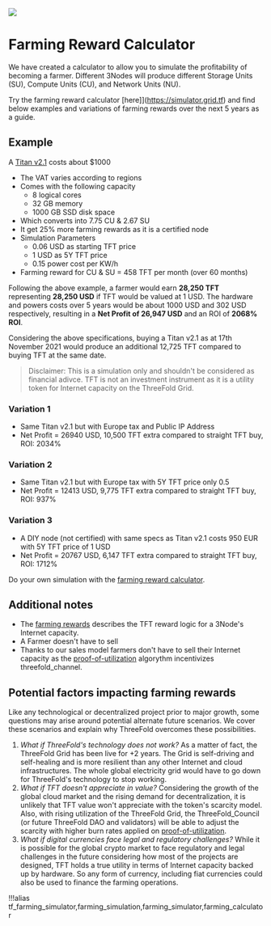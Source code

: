 ![](img/becomefarmer.jpg )

# Farming Reward Calculator

We have created a calculator to allow you to simulate the profitability of becoming a farmer. Different 3Nodes will produce different Storage Units (SU), Compute Units (CU), and Network Units (NU).

Try the farming reward calculator [here]](https://simulator.grid.tf) and find below examples and variations of farming rewards over the next 5 years as a guide. 

## Example

A [Titan v2.1](https://shop.threefold.tech/) costs about $1000
- The VAT varies according to regions
- Comes with the following capacity
    - 8 logical cores
    - 32 GB memory
    - 1000 GB SSD disk space
- Which converts into 7.75 CU & 2.67 SU
- It get 25% more farming rewards as it is a certified node
- Simulation Parameters
    - 0.06 USD as starting TFT price
    - 1 USD as 5Y TFT price
    - 0.15 power cost per KW/h
- Farming reward for CU & SU = 458 TFT per month (over 60 months)

Following the above example, a farmer would earn **28,250 TFT** representing **28,250 USD** if TFT would be valued at 1 USD. The hardware and powers costs over 5 years would be about 1000 USD and 302 USD respectively, resulting in a **Net Profit of 26,947 USD** and an ROI of **2068% ROI**. 

Considering the above specifications, buying a Titan v2.1 as at 17th November 2021 would produce an additional 12,725 TFT compared to buying TFT at the same date. 

> Disclaimer: This is a simulation only and shouldn't be considered as financial adivce. TFT is not an investment instrument as it is a utility token for Internet capacity on the ThreeFold Grid. 

### Variation 1

- Same Titan v2.1 but with Europe tax and Public IP Address
- Net Profit = 26940 USD, 10,500 TFT extra compared to straight TFT buy, ROI: 2034%

### Variation 2

- Same Titan v2.1 but with Europe tax with 5Y TFT price only 0.5
- Net Profit = 12413 USD, 9,775 TFT extra compared to straight TFT buy, ROI: 937%

### Variation 3

- A DIY node (not certified) with same specs as Titan v2.1 costs 950 EUR with 5Y TFT price of 1 USD
- Net Profit = 20767 USD, 6,147 TFT extra compared to straight TFT buy, ROI: 1712%

Do your own simulation with the [farming reward calculator](https://simulator.grid.tf).

## Additional notes

- The [farming rewards](farming_reward) describes the TFT reward logic for a 3Node's Internet capacity.
- A Farmer doesn't have to sell 
- Thanks to our sales model farmers don't have to sell their Internet  capacity as the [proof-of-utilization](proof_of_utilization) algorythm incentivizes threefold_channel. 

<!-- - I would remove this as it doesn't add any value [More detailed calculation For Titan v 2.1](titan_v2_1) -->

## Potential factors impacting farming rewards

Like any technological or decentralized project prior to major growth, some questions may arise around potential alternate future scenarios. We cover these scenarios and explain why ThreeFold overcomes these possibilities. 

1. *What if ThreeFold's technology does not work?* As a matter of fact, the ThreeFold Grid has been live for +2 years. The Grid is self-driving and self-healing and is more resilient than any other Internet and cloud infrastructures. The whole global electricity grid would have to go down for ThreeFold's technology to stop working. 
2. *What if TFT doesn't appreciate in value?* Considering the growth of the global cloud market and the rising demand for decentralization, it is unlikely that TFT value won't appreciate with the token's scarcity model. Also, with rising utilization of the ThreeFold Grid, the ThreeFold_Council (or future ThreeFold DAO and validators) will be able to adjust the scarcity with higher burn rates applied on [proof-of-utilization](proof_of_utilization).
3. *What if digital currencies face legal and regulatory challenges?* While it is possible for the global crypto market to face regulatory and legal challenges in the future considering how most of the projects are designed, TFT holds a true utility in terms of Internet capacity backed up by hardware. So any form of currency, including fiat currencies could also be used to finance the farming operations. 

!!!alias tf_farming_simulator,farming_simulation,farming_simulator,farming_calculator


<!-- source of the calculator: https://docs.google.com/spreadsheets/d/1K30cZoZIKj_ecICeCdBHsaLiH6qfdij5tfWdJRJaYs4/edit#gid=14074738 -->
